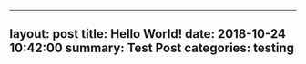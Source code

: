 

---
layout:     post
title:      Hello World!
date:       2018-10-24 10:42:00
summary:    Test Post
categories: testing
---
